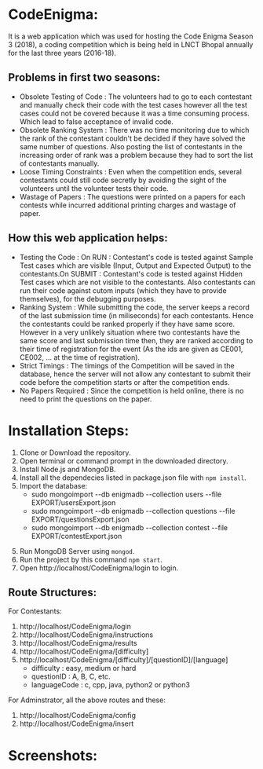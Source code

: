 # CodeEnigma:
It is a web application which was used for hosting the Code Enigma Season 3 (2018), a coding competition which is being held in LNCT Bhopal annually for the last three years (2016-18).

## Problems in first two seasons:
* Obsolete Testing of Code :  The volunteers had to go to each contestant and manually check their code with the test cases however all the test cases could not be covered because it was a time consuming process. Which lead to false acceptance of invalid code.
* Obsolete Ranking System : There was no time monitoring due to which the rank of the contestant couldn't be decided if they have solved the same number of questions. Also posting the list of contestants in the increasing order of rank was a problem because they had to sort the list of contestants manually.
* Loose Timing Constraints : Even when the competition ends, several contestants could still code secretly by avoiding the sight of the volunteers until the volunteer tests their code.
* Wastage of Papers : The questions were printed on a papers for each contests while incurred additional printing charges and wastage of paper.

## How this web application helps:
* Testing the Code : On RUN : Contestant's code is tested against Sample Test cases which are visible (Input, Output and Expected Output) to the contestants.On SUBMIT : Contestant's code is tested against Hidden Test cases which are not visible to the contestants. Also contestants can run their code against cutom inputs (which they have to provide themselves), for the debugging purposes.
* Ranking System : While submitting the code, the server keeps a record of the last submission time (in miliseconds) for each contestants. Hence the contestants could be ranked properly if they have same score. However in a very unlikely situation where two contestants have the same score and last submission time then, they are ranked according to their time of registration for the event (As the ids are given as CE001, CE002, ... at the time of registration).
* Strict Timings :  The timings of the Competition will be saved in the database, hence the server will not allow any contestant to submit their code before the competition starts or after the competition ends.	
* No Papers Required : Since the competition is held online, there is no need to print the questions on the paper.


# Installation Steps:
1. Clone or Download the repository.
2. Open terminal or command prompt in the downloaded directory.
3. Install Node.js and MongoDB.
4. Install all the dependecies listed in package.json file with `npm install`.
5. Import the database:
	- sudo mongoimport --db enigmadb --collection users --file EXPORT/usersExport.json
	- sudo mongoimport --db enigmadb --collection questions --file EXPORT/questionsExport.json
	- sudo mongoimport --db enigmadb --collection contest --file EXPORT/contestExport.json
5) Run MongoDB Server using `mongod`.
6) Run the project by this command `npm start`.
7) Open http://localhost/CodeEnigma/login to login.

## Route Structures:
For Contestants:
1. http://localhost/CodeEnigma/login
2. http://localhost/CodeEnigma/instructions
3. http://localhost/CodeEnigma/results
4. http://localhost/CodeEnigma/[difficulty]
5. http://localhost/CodeEnigma/[difficulty]/[questionID]/[language]
	- difficulty : easy, medium or hard
    - questionID : A, B, C, etc.
    - languageCode : c, cpp, java, python2 or python3

For Adminstrator, all the above routes and these:
1. http://localhost/CodeEnigma/config
2. http://localhost/CodeEnigma/insert

# Screenshots:

